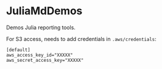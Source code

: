 # JuliaMdDemos

Demos Julia reporting tools. 

For S3 access, needs to add credentials in `.aws/credentials`: 

```
[default]
aws_access_key_id="XXXXX"
aws_secret_access_key="XXXXX"
```